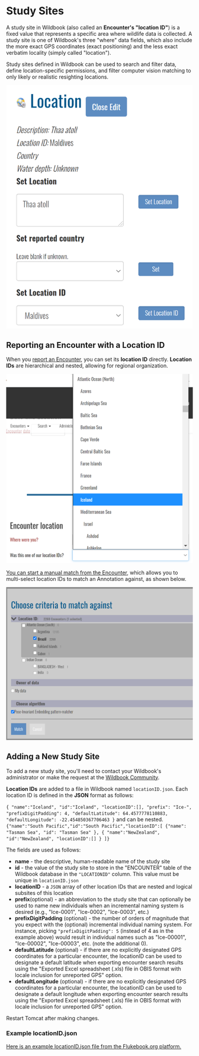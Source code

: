 # Study Sites

A study site in Wildbook (also called an **Encounter's "location ID"**) is a fixed value that represents a specific area where wildlife data is collected. A study site is one of Wildbook's three "where" data fields, which also include the more exact GPS coordinates (exact positioning) and the less exact verbatim locality (simply called "location").

Study sites defined in Wildbook can be used to search and filter data, define location-specific permissions, and filter computer vision matching to only likely or realistic resighting locations.

![encounter Location ID](../assets/images/wb-encounter-locations.png)

## Reporting an Encounter with a Location ID

When you [report an Encounter](report-encounter.md), you can set its **location ID** directly. **Location IDs** are hierarchical and nested, allowing for regional organization.

![encounter Location ID](../assets/images/wb-submit-locationid.png)

[You can start a manual match from the Encounter](matching-process.md), which allows you to multi-select location IDs to match an Annotation against, as shown below.

![match Criteria](../assets/images/wb-encounter-customalg.png)

## Adding a New Study Site

To add a new study site, you'll need to contact your Wildbook's administrator or make the request at the [Wildbook Community](https://community.wildme.org).

**Location IDs** are added to a file in Wildbook named `locationID.json`. Each location ID is defined in the **JSON** format as follows:

`{ "name":"Iceland", "id":"Iceland", "locationID":[], "prefix": "Ice-", "prefixDigitPadding": 4, "defaultLatitude": 64.4577778110883, "defaultLongitude": -22.454850367706463 }`
and can be nested.
`{"name":"South Pacific","id":"South Pacific","locationID":[ {"name": "Tasman Sea", "id": "Tasman Sea" }, { "name":"NewZealand", "id":"NewZealand", "locationID":[] } ]}`

The fields are used as follows:

* **name** \- the descriptive\, human\-readable name of the study site
* **id** \- the value of the study site to store in the "ENCOUNTER" table of the Wildbook database in the `"LOCATIONID"` column. This value must be unique in `locationID.json`
* **locationID** \- a `JSON` array of other location IDs that are nested and logical subsites of this location
* **prefix**(optional) - an abbreviation to the study site that can optionally be used to name new individuals when an incremental naming system is desired (e.g., "Ice-0001", "Ice-0002", "Ice-0003", etc.)
* **prefixDigitPadding** (optional) - the number of orders of magnitude that you expect with the (optional) incremental individual naming system. For instance, picking `"prefixDigitPadding": 5` (instead of 4 as in the example above) would result in individual names such as "Ice-00001", "Ice-00002", "Ice-00003", etc. (note the additional 0).
* **defaultLatitude** (optional) - if there are no explicitly designated GPS coordinates for a particular encounter, the locationID can be used to designate a default latitude when exporting encounter search results using the "Exported Excel spreadsheet (.xls) file in OBIS format with locale inclusion for unreported GPS" option.
* **defaultLongitude** (optional) - if there are no explicitly designated GPS coordinates for a particular encounter, the locationID can be used to designate a default longitude when exporting encounter search results using the "Exported Excel spreadsheet (.xls) file in OBIS format with locale inclusion for unreported GPS" option.

Restart Tomcat after making changes.

### Example locationID.json

[Here is an example locationID.json file from the Flukebook.org platform.](https://github.com/WildMeOrg/Wildbook/blob/flukebook/src/main/resources/bundles/locationID.json)